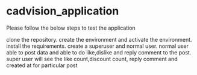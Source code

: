 # cadvision_application
Please follow the below steps to test the application

clone the repository.
create the environment and activate the environment.
install the requirements.
create a superuser and normal user.
normal user able to post data and able to do like,dislike and reply comment to the post.
super user will see the like count,discount count, reply comment and created at for particular post
